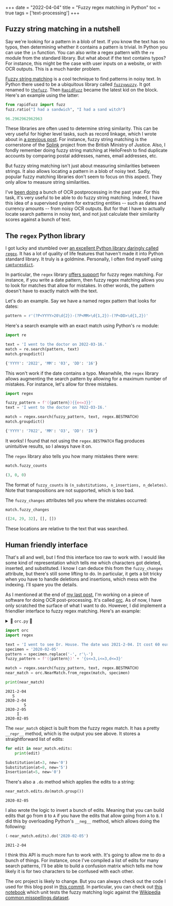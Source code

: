 +++
date = "2022-04-04"
title = "Fuzzy regex matching in Python"
toc = true
tags = ['text-processing']
+++

## Fuzzy string matching in a nutshell

Say we're looking for a pattern in a blob of text. If you know the text has no typos, then determining whether it contains a pattern is trivial. In Python you can use the `in` function. You can also write a regex pattern with the `re` module from the standard library. But what about if the text contains typos? For instance, this might be the case with user inputs on a website, or with OCR outputs. This is a much harder problem.

[Fuzzy string matching](https://en.wikipedia.org/wiki/Approximate_string_matching) is a cool technique to find patterns in noisy text. In Python there used to be a ubiquitous library called [`fuzzywuzzy`](https://github.com/seatgeek/fuzzywuzzy). It got renamed to [`thefuzz`](https://github.com/seatgeek/thefuzz/blob/master/thefuzz). Then [`RapidFuzz`](https://github.com/maxbachmann/RapidFuzz) became the latest kid on the block. Here's an example using the latter:

```py
from rapidfuzz import fuzz
fuzz.ratio("I had a sandwich", "I had a sand witch")
```

```py
96.2962962962963
```

These libraries are often used to determine string similarity. This can be very useful for higher level tasks, such as record linkage, which I wrote about in [a previous post](/blog/transitive-duplicates/). For instance, fuzzy string matching is the cornerstone of the [Splink](https://github.com/moj-analytical-services/splink) project from the British Ministry of Justice. Also, I fondly remember doing fuzzy string matching at HelloFresh to find duplicate accounts by comparing postal addresses, names, email addresses, etc.

But fuzzy string matching isn't just about measuring similarities between strings. It also allows locating a pattern in a blob of noisy text. Sadly, popular fuzzy matching libraries don't seem to focus on this aspect. They only allow to measure string similarities.

I've [been doing](/blog/ocr-spelling-correction-is-hard/) a bunch of OCR postprocessing in the past year. For this task, it's very useful to be able to do fuzzy string matching. Indeed, I have this idea of a supervised system for extracting entities -- such as dates and currency amounts -- from noisy OCR outputs. But for that I have to actually locate search patterns in noisy text, and not just calculate their similarity scores against a bunch of text.

## The `regex` Python library

I got lucky and stumbled over [an excellent Python library daringly called `regex`](https://github.com/mrabarnett/mrab-regex). It has a lot of quality of life features that haven't made it into Python standard library. It truly is a goldmine. Personally, I often find myself using [`capturesdict`](https://github.com/mrabarnett/mrab-regex#added-capturesdict-hg-issue-86).

In particular, the `regex` library [offers support](https://github.com/mrabarnett/mrab-regex#approximate-fuzzy-matching-hg-issue-12-hg-issue-41-hg-issue-109) for fuzzy regex matching. For instance, if you write a date pattern, then fuzzy regex matching allows you to look for matches that allow for mistakes. In other words, the pattern doesn't have to exactly match with the text.

Let's do an example. Say we have a named regex pattern that looks for dates:

```py
pattern = r'(?P<YYYY>20\d{2})-(?P<MM>\d{1,2})-(?P<DD>\d{1,2})'
```

Here's a search example with an exact match using Python's `re` module:

```py
import re

text = 'I went to the doctor on 2022-03-16.'
match = re.search(pattern, text)
match.groupdict()
```

```py
{'YYYY': '2022', 'MM': '03', 'DD': '16'}
```

This won't work if the date contains a typo. Meanwhile, the `regex` library allows augmenting the search pattern by allowing for a maximum number of mistakes. For instance, let's allow for three mistakes.

```py
import regex

fuzzy_pattern = f'({pattern}){{e<=3}}'
text = 'I went to the doctor on 7022-O3-I6.'

match = regex.search(fuzzy_pattern, text, regex.BESTMATCH)
match.groupdict()
```

```py
{'YYYY': '7022', 'MM': 'O3', 'DD': 'I6'}
```

It works! I found that not using the `regex.BESTMATCH` flag produces unintuitive results, so I always have it on.

The `regex` library also tells you how many mistakes there were:

```py
match.fuzzy_counts
```

```py
(3, 0, 0)
```

The format of `fuzzy_counts` is `(n_substitutions, n_insertions, n_deletes)`. Note that transpositions are not supported, which is too bad.

The `fuzzy_changes` attributes tell you where the mistakes occurred:

```py
match.fuzzy_changes
```

```py
([24, 29, 32], [], [])
```

These locations are relative to the text that was searched.

## Human friendly interface

That's all and well, but I find this interface too raw to work with. I would like some kind of representation which tells me which characters got deleted, inserted, and substituted. I know I can deduce this from the `fuzzy_changes` attribute, but there's still some lifting to do. In particular, it gets a bit tricky when you have to handle deletions and insertions, which mess with the indexing. I'll spare you the details.

As I mentioned at the end of [my last post](/blog/ocr-spelling-correction-is-hard/), I'm working on a piece of software for doing OCR post-processing. It's called [orc](https://github.com/MaxHalford/orc). As of now, I have only scratched the surface of what I want to do. However, I did implement a friendlier interface to fuzzy regex matching. Here's an example:

<details>
  <summary>🐍 <code>orc.py</code> 👹</summary>

```py
from __future__ import annotations
from abc import ABC, abstractmethod
from dataclasses import dataclass, field

import regex


class Edit(ABC):
    @abstractmethod
    def do(self, s: str) -> str:
        ...


@dataclass
class Substitution(Edit):
    at: int
    old: str
    new: str

    def do(self, s: str) -> str:
        return s[: self.at] + self.new + s[self.at + 1 :]


@dataclass
class Insertion(Edit):
    at: int
    new: str

    def do(self, s: str) -> str:
        return s[: self.at] + self.new + s[self.at :]


@dataclass
class Deletion(Edit):
    old: str
    at: int

    def do(self, s: str) -> str:
        return s[: self.at] + s[self.at + 1 :]


@dataclass
class Edits(Edit):
    substitutions: list[Substitution] = field(default_factory=list)
    insertions: list[Insertion] = field(default_factory=list)
    deletions: list[Deletion] = field(default_factory=list)

    def __post_init__(self):
        self.insertions = sorted(self.insertions, key=lambda x: x.at)
        self.deletions = sorted(self.deletions, key=lambda x: x.at, reverse=True)

    @property
    def __len__(self):
        return len(self.substitutions) + len(self.insertions) + len(self.deletions)

    def __iter__(self):
        yield from self.substitutions
        yield from self.insertions
        yield from self.deletions

    def do(self, s: str):
        for edit in self:
            s = edit.do(s)
        return s

    def __neg__(self):
        return Edits(
            substitutions=[
                Substitution(
                    at=s.at
                    + sum(1 for i in self.insertions if i.at < s.at)
                    - sum(1 for d in self.deletions if d.at < s.at),
                    old=s.new,
                    new=s.old,
                )
                for s in self.substitutions
            ],
            insertions=[Insertion(at=d.at, new=d.old) for d in self.deletions],
            deletions=[Deletion(at=i.at, old=i.new) for i in self.insertions],
        )

    @classmethod
    def from_regex(cls, match: regex.Match, specimen: str):
        return cls(
            substitutions=[
                Substitution(
                    at=at - match.start(),
                    old=match.group()[at - match.start()],
                    new=specimen[
                        at
                        - match.start()
                        - sum(1 for x in match.fuzzy_changes[1] if x < at)
                        + sum(1 for x in match.fuzzy_changes[2] if x < at)
                    ],
                )
                for at in match.fuzzy_changes[0]
            ],
            insertions=[
                Insertion(
                    at=at - match.start(),
                    new=specimen[
                        at
                        - match.start()
                        - sum(1 for x in match.fuzzy_changes[1] if x < at)
                    ],
                )
                for at in match.fuzzy_changes[2]
            ],
            deletions=[
                Deletion(
                    at=at
                    - match.start()
                    + sum(1 for x in match.fuzzy_changes[2] if x < at),
                    old=match.group()[at - match.start()],
                )
                for at in match.fuzzy_changes[1]
            ],
        )


@dataclass
class NearMatch:
    specimen: str
    candidate: str
    edits: Edits

    @classmethod
    def from_regex(cls, match: regex.Match, specimen: str):
        return cls(
            specimen=specimen,
            candidate=match.group(),
            edits=Edits.from_regex(match, specimen),
        )

    def __repr__(self):
        candidate = self.candidate
        s = f"{candidate}\n"
        for edit in self.edits:
            s += " " * edit.at + edit.__class__.__name__[0] + "\n"
            candidate = edit.do(candidate)
            s += f"{candidate}\n"
        return s.rstrip()
```

</details>

```py
import orc
import regex

text = 'I went to see Dr. House. The date was 2021-2-04. It cost 60 euros.'
specimen = '2020-02-05'
pattern = specimen.replace('-', r'\-')
fuzzy_pattern = f'({pattern})' + '{s<=3,i<=3,d<=3}'

match = regex.search(fuzzy_pattern, text, regex.BESTMATCH)
near_match = orc.NearMatch.from_regex(match, specimen)

print(near_match)
```

```
2021-2-04
   S
2020-2-04
        S
2020-2-05
     I
2020-02-05
```

The `near_match` object is built from the fuzzy regex match. It has a pretty `__repr__` method, which is the output you see above. It stores a straightforward list of edits:

```py
for edit in near_match.edits:
    print(edit)
```

```py
Substitution(at=3, new='0')
Substitution(at=8, new='5')
Insertion(at=5, new='0')
```

There's also a `.do` method which applies the edits to a string:

```py
near_match.edits.do(match.group())
```

```
2020-02-05
```

I also wrote the logic to invert a bunch of edits. Meaning that you can build edits that go from `B` to `A` if you have the edits that allow going from `A` to `B`. I did this by overloading Python's `__neg__` method, which allows doing the following:

```py
(-near_match.edits).do('2020-02-05')
```

```
2021-2-04
```

I think this API is much more fun to work with. It's going to allow me to do a bunch of things. For instance, once I've compiled a list of edits for many search patterns, I'll be able to build a confusion matrix which tells me how likely it is for two characters to be confused with each other.

The orc project is likely to change. But you can always check out the code I used for this blog post in [this commit](https://github.com/MaxHalford/orc/commit/5d8ea845ca4825e581c457accdf66d59edfbb1f1). In particular, you can check out [this notebook](https://github.com/MaxHalford/orc/blob/5d8ea845ca4825e581c457accdf66d59edfbb1f1/wikipedia.ipynb) which unit tests the fuzzy matching logic against the [Wikipedia common misspellings dataset](https://en.wikipedia.org/wiki/Wikipedia:Lists_of_common_misspellings).
